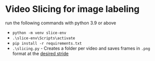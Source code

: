 # Video Slicing for image labeling

run the following commands with python 3.9 or above
* `python -m venv slice-env`
* `.\slice-env\Scripts\activate`
* `pip install -r requirements.txt`
* `.\slicing.py` - Creates a folder per video and saves frames in `.png` format at the [desired stride](https://github.com/ianre/video-slicing/blob/ae62821bd103996333adb272bb77f9b2d253441e/slicing.py#L6)